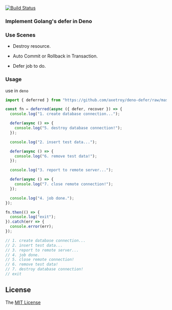 [![Build Status](https://travis-ci.com/axetroy/deno-deferred.svg?branch=master)](https://travis-ci.com/axetroy/deno-deferred)

### Implement Golang's defer in Deno

### Use Scenes

- Destroy resource.

- Auto Commit or Rollback in Transaction.

- Defer job to do.

### Usage

use in `deno`

```typescript
import { deferred } from "https://github.com/axetroy/deno-defer/raw/master/mod.ts";

const fn = deferred(async ({ defer, recover }) => {
  console.log("1. create database connection...");

  defer(async () => {
    console.log("5. destroy database connection!");
  });

  console.log("2. insert test data...");

  defer(async () => {
    console.log("6. remove test data!");
  });

  console.log("3. report to remote server...");

  defer(async () => {
    console.log("7. close remote connection!");
  });

  console.log("4. job done.");
});

fn.then(() => {
  console.log("exit");
}).catch(err => {
  console.error(err);
});

// 1. create database connection...
// 2. insert test data...
// 3. report to remote server...
// 4. job done.
// 5. close remote connection!
// 6. remove test data!
// 7. destroy database connection!
// exit
```

## License

The [MIT License](https://github.com/axetroy/deno-defer/blob/master/LICENSE)
